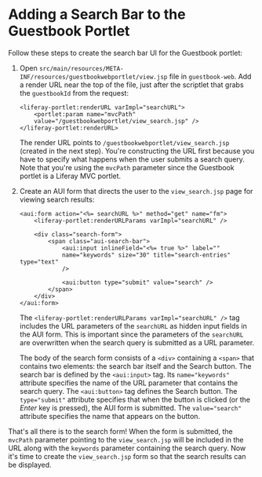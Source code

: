 # Adding a Search Bar to the Guestbook Portlet [](id=adding-a-search-bar-to-the-guestbook-portlet)

Follow these steps to create the search bar UI for the Guestbook portlet:

1.  Open `src/main/resources/META-INF/resources/guestbookwebportlet/view.jsp`
    file in `guestbook-web`. Add a render URL near the top of the
    file, just after the scriptlet that grabs the `guestbookId` from the
    request:

        <liferay-portlet:renderURL varImpl="searchURL">
            <portlet:param name="mvcPath" 
            value="/guestbookwebportlet/view_search.jsp" />
        </liferay-portlet:renderURL>

    The render URL points to `/guestbookwebportlet/view_search.jsp` (created in
    the next step). You're constructing the URL first because you have to
    specify what happens when the user submits a search query. Note that you're
    using the `mvcPath` parameter since the Guestbook portlet is a Liferay MVC
    portlet.

2.  Create an AUI form that directs the user to the `view_search.jsp` page for
    viewing search results:

        <aui:form action="<%= searchURL %>" method="get" name="fm">
            <liferay-portlet:renderURLParams varImpl="searchURL" />

            <div class="search-form">
                <span class="aui-search-bar">
                    <aui:input inlineField="<%= true %>" label="" 
                    name="keywords" size="30" title="search-entries" type="text"
                    />

                    <aui:button type="submit" value="search" />
                </span>
            </div>
        </aui:form>

    The `<liferay-portlet:renderURLParams varImpl="searchURL" />` tag includes
    the URL parameters of the `searchURL` as hidden input fields in the AUI
    form. This is important since the parameters of the `searchURL` are
    overwritten when the search query is submitted as a URL parameter.

    The body of the search form consists of a `<div>` containing a `<span>` that
    contains two elements: the search bar itself and the Search button. The 
    search bar is defined by the `<aui:input>` tag. Its `name="keywords"` 
    attribute specifies the name of the URL parameter that contains the search 
    query. The `<aui:button>` tag defines the Search button. The `type="submit"` 
    attribute specifies that when the button is clicked (or the *Enter* key is 
    pressed), the AUI form is submitted. The `value="search"` attribute 
    specifies the name that appears on the button.

That's all there is to the search form! When the form is submitted, the
`mvcPath` parameter pointing to the `view_search.jsp` will be included in the
URL along with the `keywords` parameter containing the search query. Now it's
time to create the `view_search.jsp` form so that the search results can be
displayed.
